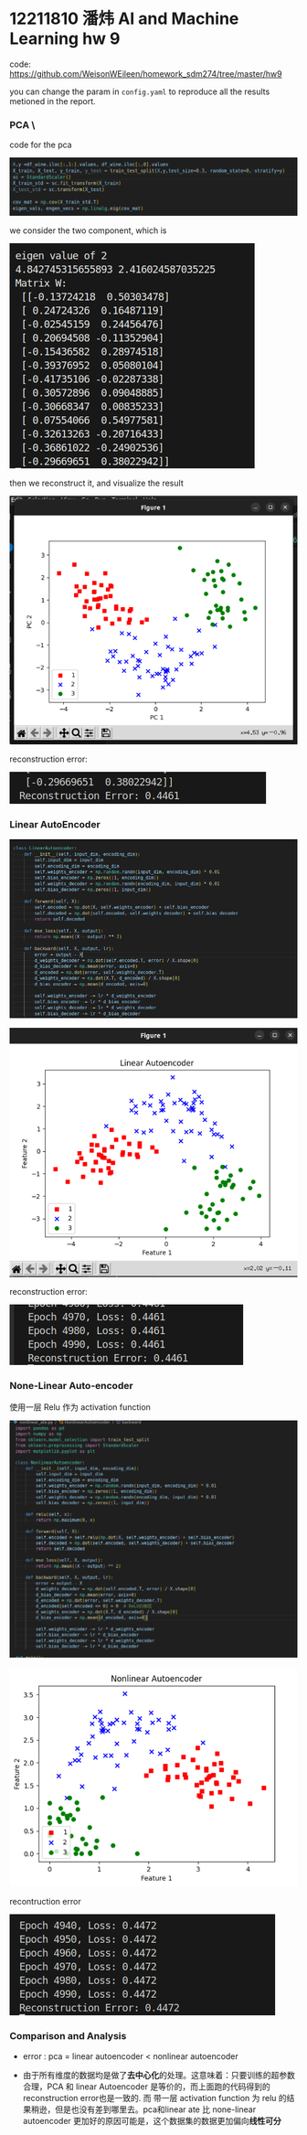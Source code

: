 # 12211810 潘炜 AI and Machine Learning hw 9

code: https://github.com/WeisonWEileen/homework_sdm274/tree/master/hw9

you can change the param in ```config.yaml``` to reproduce all the results metioned in the report.

### PCA \

code for the pca

![image-20241201204622680](./assets/image-20241201204622680.png)

we consider the two component, which is 

![image-20241201204326424](./assets/image-20241201204326424.png)

then we reconstruct it, and visualize the result 	

![image-20241201204033602](./assets/image-20241201204033602.png)

reconstruction error:

![image-20241201212946523](./assets/image-20241201212946523.png)

### Linear AutoEncoder

![image-20241201212312664](./assets/image-20241201212312664.png)



![image-20241201212024462](./assets/image-20241201212024462.png)

reconstruction error:

![image-20241201214621797](./assets/image-20241201214621797.png)

### None-Linear Auto-encoder

使用一层 Relu 作为 activation function

![image-20241201214415487](./assets/image-20241201214415487.png)

![image-20241201214314375](./assets/image-20241201214314375.png)

recontruction error

![image-20241201214439907](./assets/image-20241201214439907.png)

### Comparison and Analysis

- error : pca = linear autoencoder < nonlinear autoencoder

- 由于所有维度的数据均是做了**去中心化**的处理。这意味着：只要训练的超参数合理，PCA 和 linear Autoencoder 是等价的，而上面跑的代码得到的reconstruction error也是一致的. 而 带一层 activation function 为 relu 的结果稍逊，但是也没有差到哪里去。pca和linear ate 比 none-linear autoencoder 更加好的原因可能是，这个数据集的数据更加偏向**线性可分**